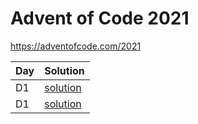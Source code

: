 # Advent of Code 2021

https://adventofcode.com/2021

 Day | Solution |
 -|-|
 D1 | [solution](src/day1.js) |
 D1 | [solution](src/day2.js) |
